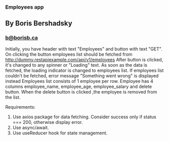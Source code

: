 ### Employees app

## By Boris Bershadsky
### b@borisb.ca


Initially, you have header with text "Employees" and button with text "GET".
On clicking the button employees list should be fetched from http://dummy.restapiexample.com/api/v1/employees
After button is clicked, it's changed to any spinner or "Loading" text.
As soon as the data is fetched, the loading indicator is changed to employees list.
If employees list couldn't be fetched, error message "Something went wrong" is displayed instead
Employees list consists of 1 employee per row.
Employee has 4 columns employee_name, employee_age, employee_salary and delete button.
When the delete button is clicked ,the employee is removed from the list.

Requirements:
1. Use axios package for data fetching. Consider success only if status === 200, otherwise display error.
2. Use async/await.
3. Use useReducer hook for state management.